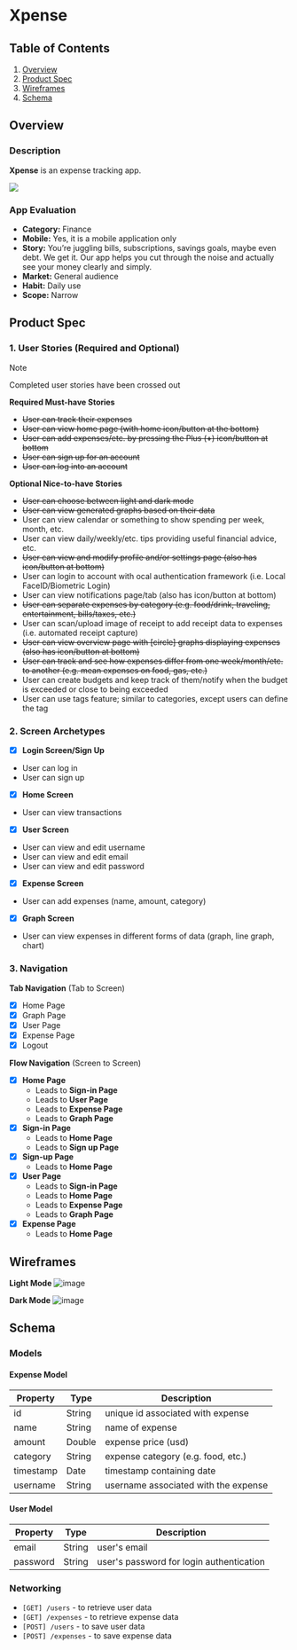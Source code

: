 # Xpense

## Table of Contents

1. [Overview](#Overview)
2. [Product Spec](#Product-Spec)
3. [Wireframes](#Wireframes)
4. [Schema](#Schema)

## Overview

### Description

**Xpense** is an expense tracking app.
<div>
    <a href="https://www.loom.com/share/3a434ec256034ffda2e4d654b14f7f5f">
      <img style="max-width:300px;" src="https://cdn.loom.com/sessions/thumbnails/3a434ec256034ffda2e4d654b14f7f5f-b4d89fd646d5055e-full-play.gif">
    </a>
  </div>

### App Evaluation

- **Category:** Finance
- **Mobile:** Yes, it is a mobile application only
- **Story:** You’re juggling bills, subscriptions, savings goals, maybe even debt. We get it. Our app helps you cut through the noise and actually see your money clearly and simply.
- **Market:** General audience
- **Habit:** Daily use
- **Scope:** Narrow

## Product Spec

### 1. User Stories (Required and Optional)
> [!NOTE]
> Completed user stories have been crossed out

**Required Must-have Stories**

* ~~User can track their expenses~~
* ~~User can view home page (with home icon/button at the bottom)~~
* ~~User can add expenses/etc. by pressing the Plus (**+**) icon/button at bottom~~
* ~~User can sign up for an account~~
* ~~User can log into an account~~

**Optional Nice-to-have Stories**

* ~~User can choose between light and dark mode~~
* ~~User can view generated graphs based on their data~~
* User can view calendar or something to show spending per week, month, etc.
* User can view daily/weekly/etc. tips providing useful financial advice, etc.
* ~~User can view and modify profile and/or settings page (also has icon/button at bottom)~~
* User can login to account with ocal authentication framework (i.e. Local FaceID/Biometric Login)
* User can view notifications page/tab (also has icon/button at bottom)
* ~~User can separate expenses by category (e.g. food/drink, traveling, entertainment, bills/taxes, etc.)~~
* User can scan/upload image of receipt to add receipt data to expenses (i.e. automated receipt capture)
* ~~User can view overview page with [circle] graphs displaying expenses (also has icon/button at bottom)~~
* ~~User can track and see how expenses differ from one week/month/etc. to another (e.g. mean expenses on food, gas, etc.)~~
* User can create budgets and keep track of them/notify when the budget is exceeded or close to being exceeded
* User can use tags feature; similar to categories, except users can define the tag

### 2. Screen Archetypes

- [x] **Login Screen/Sign Up**
* User can log in
* User can sign up
- [x] **Home Screen**
* User can view transactions
- [x] **User Screen**
* User can view and edit username
* User can view and edit email
* User can view and edit password
- [x] **Expense Screen**
* User can add expenses (name, amount, category)
- [x] **Graph Screen**
* User can view expenses in different forms of data (graph, line graph, chart)
  
### 3. Navigation

**Tab Navigation** (Tab to Screen)

- [x] Home Page
- [x] Graph Page
- [x] User Page
- [x] Expense Page
- [x] Logout

**Flow Navigation** (Screen to Screen)

- [x] **Home Page**
  * Leads to **Sign-in Page**
  * Leads to **User Page**
  * Leads to **Expense Page**
  * Leads to **Graph Page**
- [x] **Sign-in Page**
  * Leads to **Home Page**
  * Leads to **Sign up Page**
- [x] **Sign-up Page**
  * Leads to **Home Page**
- [x] **User Page**
  * Leads to **Sign-in Page**
  * Leads to **Home Page**
  * Leads to **Expense Page**
  * Leads to **Graph Page**
- [x] **Expense Page**
  * Leads to **Home Page**

## Wireframes
**Light Mode**
![image](https://github.com/user-attachments/assets/6b7de888-6acd-4e77-bc14-a9b917a34772)

**Dark Mode**
![image](https://github.com/user-attachments/assets/ba3fda52-046e-45d8-b0ba-40947997ffed)

## Schema 

### Models

#### Expense Model
| Property  | Type   | Description                                  |
|-----------|--------|----------------------------------------------|
| id        | String | unique id associated with expense            |
| name      | String | name of expense                              |
| amount    | Double | expense price (usd)                          |
| category  | String | expense category (e.g. food, etc.)           |
| timestamp |  Date  | timestamp containing date                    |
| username  | String | username associated with the expense         |

#### User Model
| Property | Type   | Description                                  |
|----------|--------|----------------------------------------------|
| email    | String | user's email                                 |
| password | String | user's password for login authentication     |

### Networking

- `[GET] /users` - to retrieve user data
- `[GET] /expenses` - to retrieve expense data
- `[POST] /users` - to save user data
- `[POST] /expenses` - to save expense data
